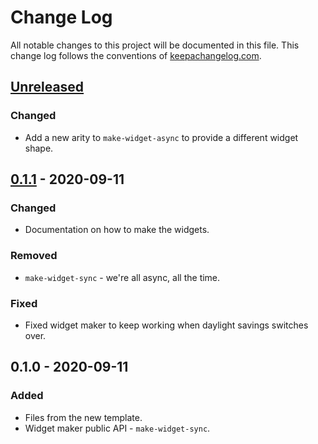 # Change Log
All notable changes to this project will be documented in this file. This change log follows the conventions of [keepachangelog.com](http://keepachangelog.com/).

## [Unreleased]
### Changed
- Add a new arity to `make-widget-async` to provide a different widget shape.

## [0.1.1] - 2020-09-11
### Changed
- Documentation on how to make the widgets.

### Removed
- `make-widget-sync` - we're all async, all the time.

### Fixed
- Fixed widget maker to keep working when daylight savings switches over.

## 0.1.0 - 2020-09-11
### Added
- Files from the new template.
- Widget maker public API - `make-widget-sync`.

[Unreleased]: https://github.com/your-name/pencil-artifact/compare/0.1.1...HEAD
[0.1.1]: https://github.com/your-name/pencil-artifact/compare/0.1.0...0.1.1
